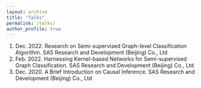 ```yaml
---
layout: archive
title: "Talks"
permalink: /talks/
author_profile: true
---
```


1.  Dec. 2022. Research on Semi-supervised Graph-level Classification Algorithm. SAS Research and Development (Beijing) Co., Ltd
1.  Feb. 2022. Harnessing Kernel-based Networks for Semi-supervised Graph Classification. SAS Research and Development (Beijing) Co., Ltd
1.  Dec. 2020. A Brief Introduction on Causal Inference. SAS Research and Development (Beijing) Co., Ltd
